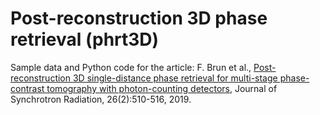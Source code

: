 # Post-reconstruction 3D phase retrieval (phrt3D)
Sample data and Python code for the article: F. Brun et al., [Post-reconstruction 3D single-distance phase retrieval for multi-stage phase-contrast tomography with photon-counting detectors](https://doi.org/10.1107/S1600577519000237), Journal of Synchrotron Radiation, 26(2):510-516, 2019.


